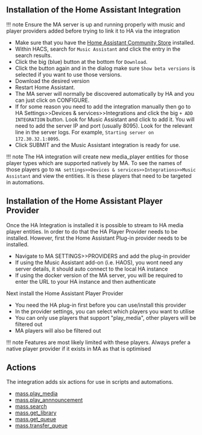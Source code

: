 ## Installation of the Home Assistant Integration

!!! note
    Ensure the MA server is up and running properly with music and player providers added before trying to link it to HA via the integration

- Make sure that you have the [Home Assistant Community Store](https://hacs.xyz/) installed.
- Within HACS, search for `Music Assistant` and click the entry in the search results.
- Click the big (blue) button at the bottom for `Download`.
- Click the button again and in the dialog make sure `Show beta versions` is selected if you want to use those versions.
- Download the desired version
- Restart Home Assistant.
- The MA server will normally be discovered automatically by HA and you can just click on CONFIGURE.
- If for some reason you need to add the integration manually then go to HA Settings>>Devices & services>>Integrations and click the big `+ ADD INTEGRATION` button. Look for Music Assistant and click to add it. You will need to add the server IP and port (usually 8095). Look for the relevant line in the server logs. For example, `Starting server on 172.30.32.1:8095`. 
- Click SUBMIT and the Music Assistant integration is ready for use.

!!! note 
    The HA integration will create new media_player entities for those player types which are supported natively by MA. To see the names of those players go to `HA settings>>Devices & services>>Integrations>>Music Assistant` and view the entities. It is these players that need to be targeted in automations.

## Installation of the Home Assistant Player Provider

Once the HA Integration is installed it is possible to stream to HA media player entities. In order to do that the HA Player Provider needs to be installed.  However, first the Home Assistant Plug-in provider needs to be installed.

- Navigate to MA SETTINGS>>PROVIDERS and add the plug-in provider
- If using the Music Assistant add-on (i.e. HAOS), you wont need any server details, it should auto connect to the local HA instance
- If using the docker version of the MA server, you will be required to enter the URL to your HA instance and then authenticate

Next install the Home Assistant Player Provider

- You need the HA plug-in first before you can use/install this provider
- In the provider settings, you can select which players you want to utilise
- You can only use players that support "play_media", other players will be filtered out
- MA players will also be filtered out

!!! note
    Features are most likely limited with these players. Always prefer a native player provider if it exists in MA as that is optimised

## Actions

The integration adds six actions for use in scripts and automations. 

- [mass.play_media](../faq/massplaymedia.md)
- [mass.play_annnouncement](../faq/massannounce.md)
- [mass.search](../faq/masssearch.md)
- [mass.get_library](../faq/get_library.md)
- [mass.get_queue](../faq/get_queue.md)
- [mass.transfer_queue](../faq/masstransfer.md)
